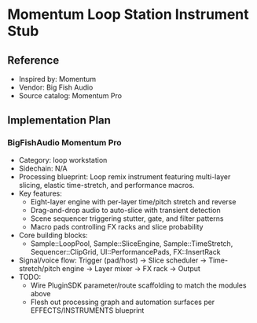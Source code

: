 # Momentum Loop Station Instrument Stub

## Reference
- Inspired by: Momentum
- Vendor: Big Fish Audio
- Source catalog: Momentum Pro

## Implementation Plan
### BigFishAudio Momentum Pro
- Category: loop workstation
- Sidechain: N/A
- Processing blueprint: Loop remix instrument featuring multi-layer slicing, elastic time-stretch, and performance macros.
- Key features:
  - Eight-layer engine with per-layer time/pitch stretch and reverse
  - Drag-and-drop audio to auto-slice with transient detection
  - Scene sequencer triggering stutter, gate, and filter patterns
  - Macro pads controlling FX racks and slice probability
- Core building blocks:
  - Sample::LoopPool, Sample::SliceEngine, Sample::TimeStretch, Sequencer::ClipGrid, UI::PerformancePads, FX::InsertRack
- Signal/voice flow: Trigger (pad/host) → Slice scheduler → Time-stretch/pitch engine → Layer mixer → FX rack → Output
- TODO:
  - Wire PluginSDK parameter/route scaffolding to match the modules above
  - Flesh out processing graph and automation surfaces per EFFECTS/INSTRUMENTS blueprint
